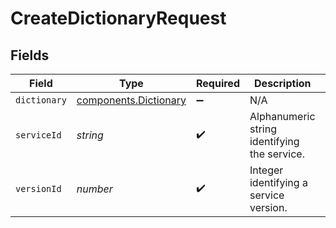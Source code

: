 # CreateDictionaryRequest


## Fields

| Field                                                                 | Type                                                                  | Required                                                              | Description                                                           | Example                                                               |
| --------------------------------------------------------------------- | --------------------------------------------------------------------- | --------------------------------------------------------------------- | --------------------------------------------------------------------- | --------------------------------------------------------------------- |
| `dictionary`                                                          | [components.Dictionary](../../../sdk/models/components/dictionary.md) | :heavy_minus_sign:                                                    | N/A                                                                   |                                                                       |
| `serviceId`                                                           | *string*                                                              | :heavy_check_mark:                                                    | Alphanumeric string identifying the service.                          | SU1Z0isxPaozGVKXdv0eY                                                 |
| `versionId`                                                           | *number*                                                              | :heavy_check_mark:                                                    | Integer identifying a service version.                                | 1                                                                     |